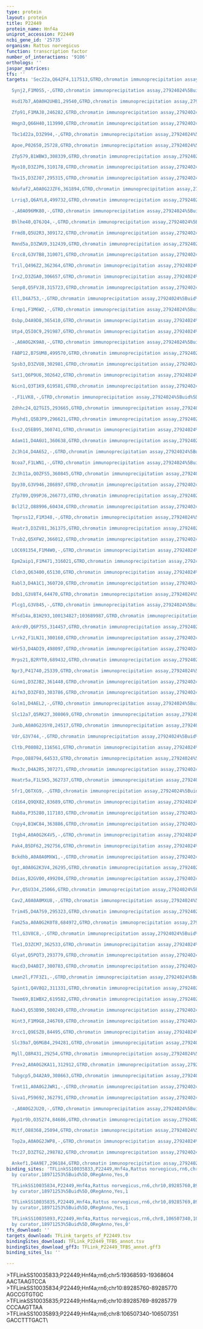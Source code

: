 ```yaml
---
type: protein
layout: protein
title: P22449
protein_name: Hnf4a
uniprot_accession: P22449
ncbi_gene_id: '25735'
organism: Rattus norvegicus
function: transcription factor
number_of_interactions: '9106'
orthologs: ''
jaspar_matrices: 
tfs: ''
targets: 'Sec22a,Q642F4,117513,GTRD,chromatin immunoprecipitation assay,27924024%5Buid%5D,No

  Synj2,F1M0S5,-,GTRD,chromatin immunoprecipitation assay,27924024%5Buid%5D,No

  Hsd17b7,A0A0H2UHB1,29540,GTRD,chromatin immunoprecipitation assay,27924024%5Buid%5D,No

  Zfp91,F1MAJ8,246282,GTRD,chromatin immunoprecipitation assay,27924024%5Buid%5D,No

  Hmgn3,Q66H40,113990,GTRD,chromatin immunoprecipitation assay,27924024%5Buid%5D,No

  Tbc1d22a,D3Z994,-,GTRD,chromatin immunoprecipitation assay,27924024%5Buid%5D,No

  Apoe,P02650,25728,GTRD,chromatin immunoprecipitation assay,27924024%5Buid%5D,No

  Zfp579,B1WBW3,308339,GTRD,chromatin immunoprecipitation assay,27924024%5Buid%5D,No

  Myo10,D3ZJP6,310178,GTRD,chromatin immunoprecipitation assay,27924024%5Buid%5D,No

  Tbx15,D3ZJ07,295315,GTRD,chromatin immunoprecipitation assay,27924024%5Buid%5D,No

  Ndufaf2,A0A0G2JZF6,361894,GTRD,chromatin immunoprecipitation assay,27924024%5Buid%5D,No

  Lrriq3,Q6AYL8,499732,GTRD,chromatin immunoprecipitation assay,27924024%5Buid%5D,No

  -,A0A096MK80,-,GTRD,chromatin immunoprecipitation assay,27924024%5Buid%5D,No

  Bhlhe40,Q76JQ4,-,GTRD,chromatin immunoprecipitation assay,27924024%5Buid%5D,No

  Frmd8,Q5U2R3,309172,GTRD,chromatin immunoprecipitation assay,27924024%5Buid%5D,No

  Rmnd5a,D3ZWU9,312439,GTRD,chromatin immunoprecipitation assay,27924024%5Buid%5D,No

  Ercc8,G3V7B8,310071,GTRD,chromatin immunoprecipitation assay,27924024%5Buid%5D,No

  Tril,Q496Z2,362364,GTRD,chromatin immunoprecipitation assay,27924024%5Buid%5D,No

  Irx2,D3ZGA0,306657,GTRD,chromatin immunoprecipitation assay,27924024%5Buid%5D,No

  Senp8,Q5FVJ8,315723,GTRD,chromatin immunoprecipitation assay,27924024%5Buid%5D,No

  Ell,D4A753,-,GTRD,chromatin immunoprecipitation assay,27924024%5Buid%5D,No

  Ermp1,F1M6W2,-,GTRD,chromatin immunoprecipitation assay,27924024%5Buid%5D,No

  Osbp,D4A9D8,365410,GTRD,chromatin immunoprecipitation assay,27924024%5Buid%5D,No

  Utp4,Q5I0C9,291987,GTRD,chromatin immunoprecipitation assay,27924024%5Buid%5D,No

  -,A0A0G2K9A8,-,GTRD,chromatin immunoprecipitation assay,27924024%5Buid%5D,No

  FABP12,B7SUM8,499570,GTRD,chromatin immunoprecipitation assay,27924024%5Buid%5D,No

  Spsb3,D3ZVU8,302981,GTRD,chromatin immunoprecipitation assay,27924024%5Buid%5D,No

  Sat1,Q6P9U6,302642,GTRD,chromatin immunoprecipitation assay,27924024%5Buid%5D,No

  Nicn1,Q3T1K9,619581,GTRD,chromatin immunoprecipitation assay,27924024%5Buid%5D,No

  -,F1LVK8,-,GTRD,chromatin immunoprecipitation assay,27924024%5Buid%5D,No

  Zdhhc24,Q2TGI5,293665,GTRD,chromatin immunoprecipitation assay,27924024%5Buid%5D,No

  Phyhd1,Q5BJP9,296621,GTRD,chromatin immunoprecipitation assay,27924024%5Buid%5D,No

  Ess2,Q5EB95,360741,GTRD,chromatin immunoprecipitation assay,27924024%5Buid%5D,No

  Adam11,D4A6U1,360638,GTRD,chromatin immunoprecipitation assay,27924024%5Buid%5D,No

  Zc3h14,D4A652,-,GTRD,chromatin immunoprecipitation assay,27924024%5Buid%5D,No

  Ncoa7,F1LWN1,-,GTRD,chromatin immunoprecipitation assay,27924024%5Buid%5D,No

  Zc3h11a,Q0ZFS5,360845,GTRD,chromatin immunoprecipitation assay,27924024%5Buid%5D,No

  Dpy30,G3V946,286897,GTRD,chromatin immunoprecipitation assay,27924024%5Buid%5D,No

  Zfp709,Q99PJ6,266773,GTRD,chromatin immunoprecipitation assay,27924024%5Buid%5D,No

  Bcl2l2,O88996,60434,GTRD,chromatin immunoprecipitation assay,27924024%5Buid%5D,No

  Tmprss12,F1M348,-,GTRD,chromatin immunoprecipitation assay,27924024%5Buid%5D,No

  Heatr3,D3ZV81,361375,GTRD,chromatin immunoprecipitation assay,27924024%5Buid%5D,No

  Trub2,Q5XFW2,366012,GTRD,chromatin immunoprecipitation assay,27924024%5Buid%5D,No

  LOC691354,F1M4W0,-,GTRD,chromatin immunoprecipitation assay,27924024%5Buid%5D,No

  Epm2aip1,F1M471,316021,GTRD,chromatin immunoprecipitation assay,27924024%5Buid%5D,No

  Cldn3,Q63400,65130,GTRD,chromatin immunoprecipitation assay,27924024%5Buid%5D,No

  Rabl3,D4A1C1,360720,GTRD,chromatin immunoprecipitation assay,27924024%5Buid%5D,No

  Ddb1,G3V8T4,64470,GTRD,chromatin immunoprecipitation assay,27924024%5Buid%5D,No

  Plcg1,G3V845,-,GTRD,chromatin immunoprecipitation assay,27924024%5Buid%5D,No

  Mfsd14a,B1H293,100134827;103689987,GTRD,chromatin immunoprecipitation assay,27924024%5Buid%5D,No

  Ankrd9,Q6P755,314457,GTRD,chromatin immunoprecipitation assay,27924024%5Buid%5D,No

  Lrrk2,F1LNJ1,300160,GTRD,chromatin immunoprecipitation assay,27924024%5Buid%5D,No

  Wdr53,D4ADI9,498097,GTRD,chromatin immunoprecipitation assay,27924024%5Buid%5D,No

  Mrps21,B2RYT0,689432,GTRD,chromatin immunoprecipitation assay,27924024%5Buid%5D,No

  Npr3,P41740,25339,GTRD,chromatin immunoprecipitation assay,27924024%5Buid%5D,No

  Ginm1,D3ZJB2,361448,GTRD,chromatin immunoprecipitation assay,27924024%5Buid%5D,No

  Aifm3,D3ZF03,303786,GTRD,chromatin immunoprecipitation assay,27924024%5Buid%5D,No

  Golm1,D4AEL2,-,GTRD,chromatin immunoprecipitation assay,27924024%5Buid%5D,No

  Slc12a7,Q5RK27,308069,GTRD,chromatin immunoprecipitation assay,27924024%5Buid%5D,No

  Junb,A0A0G2JSY8,24517,GTRD,chromatin immunoprecipitation assay,27924024%5Buid%5D,No

  Vdr,G3V744,-,GTRD,chromatin immunoprecipitation assay,27924024%5Buid%5D,No

  Cltb,P08082,116561,GTRD,chromatin immunoprecipitation assay,27924024%5Buid%5D,No

  Pnpo,O88794,64533,GTRD,chromatin immunoprecipitation assay,27924024%5Buid%5D,No

  Mex3c,D4A2R5,307271,GTRD,chromatin immunoprecipitation assay,27924024%5Buid%5D,No

  Heatr5a,F1LSK5,362737,GTRD,chromatin immunoprecipitation assay,27924024%5Buid%5D,No

  Sfr1,Q6TXG9,-,GTRD,chromatin immunoprecipitation assay,27924024%5Buid%5D,No

  Cd164,Q9QX82,83689,GTRD,chromatin immunoprecipitation assay,27924024%5Buid%5D,No

  Rab8a,P35280,117103,GTRD,chromatin immunoprecipitation assay,27924024%5Buid%5D,No

  Cnpy4,B1WC84,363886,GTRD,chromatin immunoprecipitation assay,27924024%5Buid%5D,No

  Itgb4,A0A0G2K4V5,-,GTRD,chromatin immunoprecipitation assay,27924024%5Buid%5D,No

  Pak4,B5DF62,292756,GTRD,chromatin immunoprecipitation assay,27924024%5Buid%5D,No

  Bckdhb,A0A0A0MXW1,-,GTRD,chromatin immunoprecipitation assay,27924024%5Buid%5D,No

  Ogt,A0A0G2K3V4,26295,GTRD,chromatin immunoprecipitation assay,27924024%5Buid%5D,No

  Ddias,B2GV00,499204,GTRD,chromatin immunoprecipitation assay,27924024%5Buid%5D,No

  Pvr,Q5U334,25066,GTRD,chromatin immunoprecipitation assay,27924024%5Buid%5D,No

  Cav2,A0A0A0MXU8,-,GTRD,chromatin immunoprecipitation assay,27924024%5Buid%5D,No

  Trim45,D4A7S9,295323,GTRD,chromatin immunoprecipitation assay,27924024%5Buid%5D,No

  Fam25a,A0A0G2K0T8,684972,GTRD,chromatin immunoprecipitation assay,27924024%5Buid%5D,No

  Ttl,G3V8C8,-,GTRD,chromatin immunoprecipitation assay,27924024%5Buid%5D,No

  Tle1,D3ZCM7,362533,GTRD,chromatin immunoprecipitation assay,27924024%5Buid%5D,No

  Glyat,Q5PQT3,293779,GTRD,chromatin immunoprecipitation assay,27924024%5Buid%5D,No

  Hacd3,D4ABI7,300783,GTRD,chromatin immunoprecipitation assay,27924024%5Buid%5D,No

  Lman2l,F7F3Z1,-,GTRD,chromatin immunoprecipitation assay,27924024%5Buid%5D,No

  Spint1,Q4V8Q2,311331,GTRD,chromatin immunoprecipitation assay,27924024%5Buid%5D,No

  Tmem69,B1WBX2,619582,GTRD,chromatin immunoprecipitation assay,27924024%5Buid%5D,No

  Rab43,Q53B90,500249,GTRD,chromatin immunoprecipitation assay,27924024%5Buid%5D,No

  Hint3,F1M9G8,246769,GTRD,chromatin immunoprecipitation assay,27924024%5Buid%5D,No

  Xrcc1,Q9ESZ0,84495,GTRD,chromatin immunoprecipitation assay,27924024%5Buid%5D,No

  Slc39a7,Q6MGB4,294281,GTRD,chromatin immunoprecipitation assay,27924024%5Buid%5D,No

  Mgll,Q8R431,29254,GTRD,chromatin immunoprecipitation assay,27924024%5Buid%5D,No

  Prex2,A0A0G2KA11,312912,GTRD,chromatin immunoprecipitation assay,27924024%5Buid%5D,No

  Tubgcp5,D4A2A9,308663,GTRD,chromatin immunoprecipitation assay,27924024%5Buid%5D,No

  Trmt11,A0A0G2JWR1,-,GTRD,chromatin immunoprecipitation assay,27924024%5Buid%5D,No

  Siva1,P59692,362791,GTRD,chromatin immunoprecipitation assay,27924024%5Buid%5D,No

  -,A0A0G2JU20,-,GTRD,chromatin immunoprecipitation assay,27924024%5Buid%5D,No

  Ppp1r9b,O35274,84686,GTRD,chromatin immunoprecipitation assay,27924024%5Buid%5D,No

  Mitf,O88368,25094,GTRD,chromatin immunoprecipitation assay,27924024%5Buid%5D,No

  Top2a,A0A0G2JWP8,-,GTRD,chromatin immunoprecipitation assay,27924024%5Buid%5D,No

  Ttc27,D3ZTG2,298782,GTRD,chromatin immunoprecipitation assay,27924024%5Buid%5D,No

  Ankef1,D4A9E7,296184,GTRD,chromatin immunoprecipitation assay,27924024%5Buid%5D,No'
binding_sites: 'TFLinkSS10035833,P22449,Hnf4a,Rattus norvegicus,rn6,chr5,19368593,19368604,-,rn6&position=chr5:19368593-19368604,inferred
  by curator,18971253%5Buid%5D,ORegAnno,Yes,0

  TFLinkSS10035834,P22449,Hnf4a,Rattus norvegicus,rn6,chr10,89285760,89285770,+,rn6&position=chr10:89285760-89285770,inferred
  by curator,18971253%5Buid%5D,ORegAnno,Yes,1

  TFLinkSS10035835,P22449,Hnf4a,Rattus norvegicus,rn6,chr10,89285769,89285779,+,rn6&position=chr10:89285769-89285779,inferred
  by curator,18971253%5Buid%5D,ORegAnno,Yes,1

  TFLinkSS10035893,P22449,Hnf4a,Rattus norvegicus,rn6,chr8,106507340,106507351,+,rn6&position=chr8:106507340-106507351,inferred
  by curator,18971253%5Buid%5D,ORegAnno,Yes,0'
tfs_download: ''
targets_download: TFLink_targets_of_P22449.tsv
bindingSites_download: TFLink_P22449_TFBS_annot.tsv
bindingSites_download_gff3: TFLink_P22449_TFBS_annot.gff3
binding_sites_ls: ''

---
```

\>TFLinkSS10035833;P22449;Hnf4a;rn6;chr5:19368593-19368604\AACTAAGTCCA\\>TFLinkSS10035834;P22449;Hnf4a;rn6;chr10:89285760-89285770\AGCCGTGTGC\\>TFLinkSS10035835;P22449;Hnf4a;rn6;chr10:89285769-89285779\CCCAAGTTAA\\>TFLinkSS10035893;P22449;Hnf4a;rn6;chr8:106507340-106507351\GACCTTTGACT\